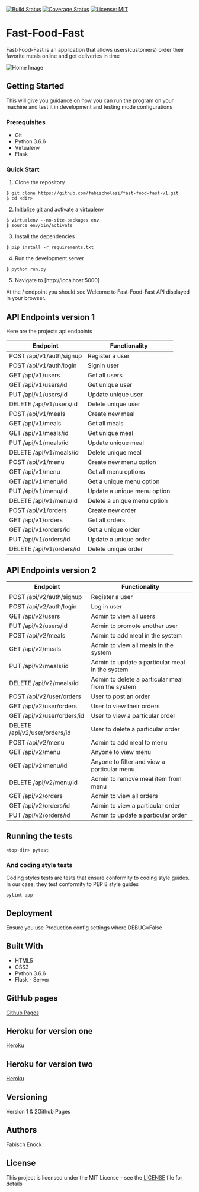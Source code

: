 [![Build Status](https://travis-ci.com/fabischolasi/fast-food-fast-v1.svg?branch=ch-test-orders-160876756)](https://travis-ci.com/fabischolasi/fast-food-fast-v1) [![Coverage Status](https://coveralls.io/repos/github/fabischolasi/fast-food-fast-v1/badge.svg?branch=ch-test-orders-160876756)](https://coveralls.io/github/fabischolasi/fast-food-fast-v1?branch=ch-test-orders-160876756) [![License: MIT](https://img.shields.io/badge/License-MIT-yellow.svg)](https://opensource.org/licenses/MIT)



# Fast-Food-Fast

Fast-Food-Fast is an application that allows users(customers) order their favorite meals online and get deliveries in time

![Home Image](https://raw.github.com/fabischolasi/fast-food-fast/develop/UI/static/css/img/pizza.jpg)

## Getting Started

This will give you guidance on how you can run the program on your machine and test it in development and testing mode configurations

### Prerequisites

* Git
* Python 3.6.6
* Virtualenv
* Flask

### Quick Start

1. Clone the repository

```
$ git clone https://github.com/fabischolasi/fast-food-fast-v1.git
$ cd <dir>
```

2. Initialize git and activate a virtualenv

```
$ virtualenv --no-site-packages env
$ source env/bin/activate
```

3. Install the dependencies

```
$ pip install -r requirements.txt
```

4. Run the development server

```
$ python run.py
```

5. Navigate to [http://localhost:5000]

At the / endpoint you should see Welcome to Fast-Food-Fast API displayed in your browser.

## API Endpoints version 1

Here are the projects api endpoints

Endpoint | Functionality
------------ | -------------
POST   /api/v1/auth/signup | Register a user
POST   /api/v1/auth/login | Signin user
GET    /api/v1/users | Get all users
GET   /api/v1/users/id | Get unique user
PUT  /api/v1/users/id | Update unique user
DELETE   /api/v1/users/id | Delete  unique user
POST   /api/v1/meals | Create new meal
GET   /api/v1/meals | Get all meals
GET   /api/v1/meals/id | Get unique meal
PUT   /api/v1/meals/id | Update unique meal
DELETE   /api/v1/meals/id | Delete unique meal
POST   /api/v1/menu | Create new menu option
GET   /api/v1/menu | Get all menu options
GET   /api/v1/menu/id | Get a unique menu option
PUT   /api/v1/menu/id | Update a unique menu option
DELETE   /api/v1/menu/id | Delete a unique menu option
POST   /api/v1/orders | Create new order
GET   /api/v1/orders | Get all orders
GET   /api/v1/orders/id | Get a unique order
PUT   /api/v1/orders/id | Update a unique order
DELETE   /api/v1/orders/id | Delete unique order


## API Endpoints version 2


Endpoint                     | Functionality
---------------------------- | -------------------------------------------------
POST   /api/v2/auth/signup   | Register a user
POST   /api/v2/auth/login    | Log in user
GET    /api/v2/users         | Admin to view all users
PUT    /api/v2/users/id      | Admin to promote another user
POST   /api/v2/meals         | Admin to add meal in the system
GET    /api/v2/meals         | Admin to view all meals in the system
PUT    /api/v2/meals/id      | Admin to update a particular meal in the system
DELETE /api/v2/meals/id      | Admin to delete a particular meal from the system
POST   /api/v2/user/orders   | User to post an order
GET    /api/v2/user/orders   | User to view their orders
GET    /api/v2/user/orders/id| User to view a particular order
DELETE /api/v2/user/orders/id| User to delete a particular order
POST   /api/v2/menu          | Admin to add meal to menu
GET    /api/v2/menu          | Anyone to view menu
GET    /api/v2/menu/id       | Anyone to filter and view a particular menu
DELETE /api/v2/menu/id       | Admin to remove meal item from menu 
GET    /api/v2/orders        | Admin to view all orders
GET    /api/v2/orders/id     | Admin to view a particular order
PUT    /api/v2/orders/id     | Admin to update a particular order

## Running the tests

```
<top-dir> pytest
```

### And coding style tests

Coding styles tests are tests that ensure conformity to coding style guides. In our case, they test conformity to
PEP 8 style guides

```
pylint app
```

## Deployment

Ensure you use Production config settings where DEBUG=False

## Built With

* HTML5
* CSS3
* Python 3.6.6
* Flask - Server

## GitHub pages

[Github Pages](https://fabischolasi.github.io/fast-food-fast/UI/index.html)

## Heroku for version one

[Heroku](https://fast-food-fast-api-97.herokuapp.com)

## Heroku for version two

[Heroku](https://fast-food-fast-v2-api.herokuapp.com/)


## Versioning

Version 1 & 2Github Pages

## Authors

Fabisch Enock

## License

This project is licensed under the MIT License - see the [LICENSE](LICENSE) file for details
